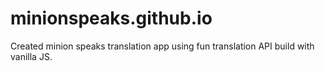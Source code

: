 # minionspeaks.github.io
Created minion speaks translation app using fun translation API build with vanilla JS.

